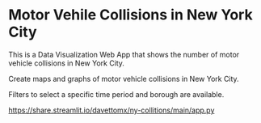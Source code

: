 # Motor Vehile Collisions in New York City

This is a Data Visualization Web App that shows the number of motor vehicle collisions in New York City.

Create maps and graphs of motor vehicle collisions in New York City.

Filters to select a specific time period and borough are available.

https://share.streamlit.io/davettomx/ny-collitions/main/app.py